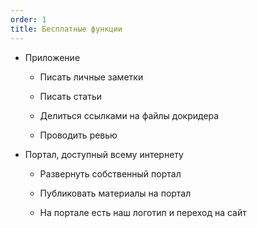```yaml
---
order: 1
title: Бесплатные функции
---
```


-  Приложение

   -  Писать личные заметки

   -  Писать статьи

   -  Делиться ссылками на файлы докридера

   -  Проводить ревью

-  Портал, доступный всему интернету

   -  Развернуть собственный портал

   -  Публиковать материалы на портал

   -  На портале есть наш логотип и переход на сайт